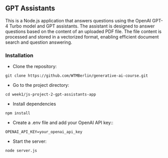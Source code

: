 ## GPT Assistants
This is a Node.js application that answers questions using the OpenAI GPT-4 Turbo model and GPT assistants. The assistant is designed to answer questions based on the content of an uploaded PDF file. The file content is processed and stored in a vectorized format, enabling efficient document search and question answering.
### Installation
- Clone the repository:
```
git clone https://github.com/WTMBerlin/generative-ai-course.git
```
- Go to the project directory:
```
cd week1/js-project-2-gpt-assistants-app
```
- Install dependencies
```
npm install
```
- Create a .env file and add your OpenAI API key::
```
OPENAI_API_KEY=your_openai_api_key
```
- Start the server:
```
node server.js
```